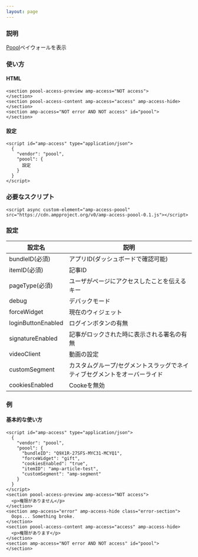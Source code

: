 ```yaml
---
layout: page
---
```


### 説明

[Poool](https://poool.tech/)ペイウォールを表示

### 使い方

#### HTML

    <section poool-access-preview amp-access="NOT access">
    </section>
    <section poool-access-content amp-access="access" amp-access-hide>
    </section>
    <section amp-access="NOT error AND NOT access" id="poool">
    </section>

#### 設定

    <script id="amp-access" type="application/json">
      {
        "vendor": "poool",
        "poool": {
          設定
        }
      }
    </script>

### 必要なスクリプト

    <script async custom-element="amp-access-poool" src="https://cdn.ampproject.org/v0/amp-access-poool-0.1.js"></script>

### 設定

| 設定名             | 説明                                                                      |
| ------------------ | ------------------------------------------------------------------------- |
| bundleID(必須)     | アプリID(ダッシュボードで確認可能)                                       |
| itemID(必須)       | 記事ID                                                                   |
| pageType(必須)     | ユーザがページにアクセスしたことを伝えるキー                              |
| debug              | デバックモード                                                            |
| forceWidget        | 現在のウィジェット                                                        |
| loginButtonEnabled | ログインボタンの有無                                                      |
| signatureEnabled   | 記事がロックされた時に表示される署名の有無                                |
| videoClient        | 動画の設定                                                                |
| customSegment      | カスタムグループ/セグメントスラッグでネイティブセグメントをオーバーライド |
| cookiesEnabled     | Cookeを無効                                                              |

### 例

#### 基本的な使い方

    <script id="amp-access" type="application/json">
      {
        "vendor": "poool",
        "poool": {
          "bundleID": "Q9X1R-27SFS-MYC31-MCYQ1",
          "forceWidget": "gift",
          "cookiesEnabled": "true",
          "itemID": "amp-article-test",
          "customSegment": "amp-segment"
        }
      }
    </script>
    <section poool-access-preview amp-access="NOT access">
      <p>権限がありません</p>
    </section>
    <section amp-access="error" amp-access-hide class="error-section">
      Oops... Something broke.
    </section>
    <section poool-access-content amp-access="access" amp-access-hide>
      <p>権限があります</p>
    </section>
    <section amp-access="NOT error AND NOT access" id="poool">
    </section>
